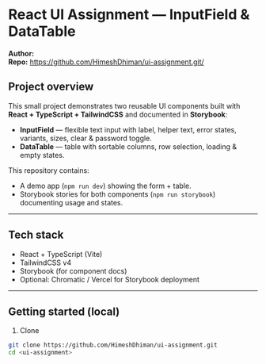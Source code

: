 # React UI Assignment — InputField & DataTable

**Author:** <Himesh Kumar Sharma>  
**Repo:** https://github.com/HimeshDhiman/ui-assignment.git/<repo-name>

## Project overview
This small project demonstrates two reusable UI components built with **React + TypeScript + TailwindCSS** and documented in **Storybook**:

- **InputField** — flexible text input with label, helper text, error states, variants, sizes, clear & password toggle.
- **DataTable** — table with sortable columns, row selection, loading & empty states.

This repository contains:
- A demo app (`npm run dev`) showing the form + table.
- Storybook stories for both components (`npm run storybook`) documenting usage and states.

---

## Tech stack
- React + TypeScript (Vite)
- TailwindCSS v4
- Storybook (for component docs)
- Optional: Chromatic / Vercel for Storybook deployment

---

## Getting started (local)
1. Clone
```bash
git clone https://github.com/HimeshDhiman/ui-assignment.git
cd <ui-assignment>
